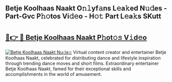 ## Betje Koolhaas Naakt O𝚗𝚕yf𝚊ns L𝚎a𝚔ed N𝚞𝚍es - Part-Gvc P𝚑𝚘tos Vi𝚍𝚎o - H𝚘𝚝 Part L𝚎a𝚔s SKutt

# <h2><a href="http://kf55v8q.oniu.top/?m=Betje+Koolhaas+Naakt">🔗👉 🔴 Betje Koolhaas Naakt P𝚑ot𝚘𝚜 V𝚒d𝚎o</a></h2>

[![Betje Koolhaas Naakt Nu𝚍e𝚜](https://i.imgur.com/0qMVB7G.gif)](http://kf55v8q.oniu.top/?m=Betje+Koolhaas+Naakt)
Virtual content creator and entertainer Betje Koolhaas Naakt, celebrated for distributing dance and lifestyle inspiration through trending dance moves and short films. Extraordinary entertainer Betje Koolhaas Naakt, famed for their exceptional skills and accomplishments in the world of amusement.  
